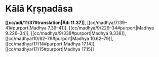 # Kālā Kṛṣṇadāsa

**[[cc/adi/11/37#translation|Ādi 11.37]]**, [[cc/madhya/7/39–41#purport|Madhya 7.39–41]], [[cc/madhya/9/226–34#purport|Madhya 9.226–34]], [[cc/madhya/9/338#purport|Madhya 9.338]], [[cc/madhya/10/62–79#purport|Madhya 10.62–79]], [[cc/madhya/17/14#purport|Madhya 17.14]], [[cc/madhya/17/15#purport|Madhya 17.15]]

